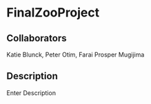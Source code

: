 # FinalZooProject

## Collaborators
Katie Blunck, Peter Otim, Farai Prosper Mugijima
## Description

Enter Description


